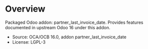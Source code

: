 # Overview

Packaged Odoo addon: partner_last_invoice_date. Provides features documented in upstream Odoo 16 under this addon.

- Source: OCA/OCB 16.0, addon partner_last_invoice_date
- License: LGPL-3
